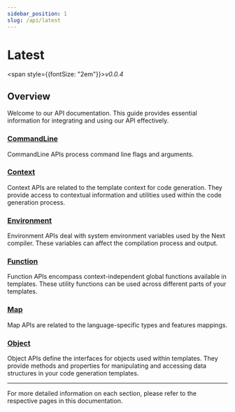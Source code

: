 ```yaml
---
sidebar_position: 1
slug: /api/latest
---
```


# Latest

<span style={{fontSize: "2em"}}>_v0.0.4_</span>

## Overview

Welcome to our API documentation. This guide provides essential information for integrating and using our API effectively.

### [CommandLine](/docs/api/latest/command_line)

CommandLine APIs process command line flags and arguments.

### [Context](/docs/api/latest/context)

Context APIs are related to the template context for code generation. They provide access to contextual information and utilities used within the code generation process.

### [Environment](/docs/api/latest/environment)

Environment APIs deal with system environment variables used by the Next compiler. These variables can affect the compilation process and output.

### [Function](/docs/api/latest/function)

Function APIs encompass context-independent global functions available in templates. These utility functions can be used across different parts of your templates.

### [Map](/docs/api/latest/map)

Map APIs are related to the language-specific types and features mappings.

### [Object](/docs/api/latest/object)

Object APIs define the interfaces for objects used within templates. They provide methods and properties for manipulating and accessing data structures in your code generation templates.

---

For more detailed information on each section, please refer to the respective pages in this documentation.